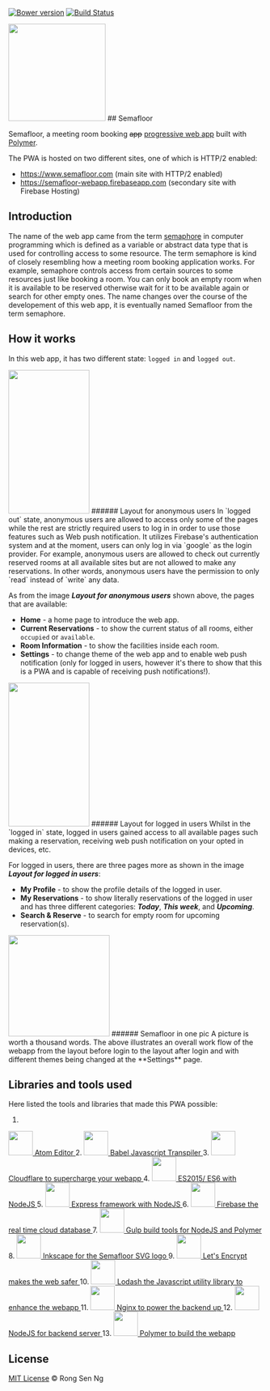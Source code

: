 [![Bower version](https://badge.fury.io/bo/semafloor-test-alpha.svg)](https://badge.fury.io/bo/semafloor-test-alpha)
[![Build Status](https://travis-ci.org/semafloor/semafloor-test-alpha.svg?branch=master)](https://travis-ci.org/semafloor/semafloor-test-alpha)


<img src="https://cloud.githubusercontent.com/assets/10607759/14287487/68638fc8-fb85-11e5-8a06-22edde802f31.png" height="192" width="192" />
## Semafloor

Semafloor, a meeting room booking ~~app~~ [progressive web app](https://developers.google.com/web/updates/2015/12/getting-started-pwa?hl=en) built with [Polymer](https://www.polymer-project.org/1.0/).

The PWA is hosted on two different sites, one of which is HTTP/2 enabled:
- https://www.semafloor.com (main site with HTTP/2 enabled)
- https://semafloor-webapp.firebaseapp.com (secondary site with Firebase Hosting)


## Introduction
The name of the web app came from the term [semaphore](https://en.wikipedia.org/wiki/Semaphore_(programming)) in computer programming which is defined as a variable or abstract data type that is used for controlling access to some resource. The term semaphore is kind of closely resembling how a meeting room booking application works. For example, semaphore controls access from certain sources to some resources just like booking a room. You can only book an empty room when it is available to be reserved otherwise wait for it to be available again or search for other empty ones. The name changes over the course of the developement of this web app, it is eventually named Semafloor from the term semaphore.

## How it works
In this web app, it has two different state: `logged in` and `logged out`.

<img src="https://cloud.githubusercontent.com/assets/10607759/14287200/720e1d28-fb84-11e5-9b2b-2dc4830e5988.png" height="284" width="160" />
###### Layout for anonymous users
In `logged out` state, anonymous users are allowed to access only some of the pages while the rest are strictly required users to log in in order to use those features such as Web push notification. It utilizes Firebase's authentication system and at the moment, users can only log in via `google` as the login provider. For example, anonymous users are allowed to check out currently reserved rooms at all available sites but are not allowed to make any reservations. In other words, anonymous users have the permission to only `read` instead of `write` any data.

As from the image _**Layout for anonymous users**_ shown above, the pages that are available:
- **Home** - a home page to introduce the web app.
- **Current Reservations** - to show the current status of all rooms, either `occupied` or `available`.
- **Room Information** - to show the facilities inside each room.
- **Settings** - to change theme of the web app and to enable web push notification (only for logged in users, however it's there to show that this is a PWA and is capable of receiving push notifications!).

<img src="https://cloud.githubusercontent.com/assets/10607759/14287275/b9259b14-fb84-11e5-91f0-12aea8135058.png" height="284" width="160" />
###### Layout for logged in users
Whilst in the `logged in` state, logged in users gained access to all available pages such making a reservation, receiving web push notification on your opted in devices, etc.

For logged in users, there are three pages more as shown in the image _**Layout for logged in users**_:
- **My Profile** - to show the profile details of the logged in user.
- **My Reservations** - to show literally reservations of the logged in user and has three different categories: _**Today**_, _**This week**_, and _**Upcoming**_.
- **Search & Reserve** - to search for empty room for upcoming reservation(s).

<img src="https://cloud.githubusercontent.com/assets/10607759/14292662/9fee2fe6-fb9b-11e5-9579-b12eae70dc60.png" height="200" width="200"/>
###### Semafloor in one pic
A picture is worth a thousand words. The above illustrates an overall work flow of the webapp from the layout before login to the layout after login and with different themes being changed at the **Settings** page.

## Libraries and tools used
Here listed the tools and libraries that made this PWA possible:

1. <a href="https://atom.io/" class="polymer" target="_blank">
  <img src="http://svgporn.com/logos/atom.svg" height="48" width="48" /> Atom Editor
</a>
2. <a href="https://babeljs.io/" class="babel" target="_blank">
  <img src="http://svgporn.com/logos/babel.svg" height="48" width="48" /> Babel Javascript Transpiler
</a>
3. <a href="https://www.cloudflare.com/" class="cloudflare" target="_blank">
  <img src="http://svgporn.com/logos/cloudflare.svg" height="48" width="48" /> Cloudflare to supercharge your webapp
</a>
4. <a href="http://www.ecma-international.org/ecma-262/6.0/" class="es6" target="_blank">
  <img src="http://svgporn.com/logos/es6.svg" height="48" width="48" /> ES2015/ ES6 with NodeJS
</a>
5. <a href="http://expressjs.com/" class="express" target="_blank">
  <img src="http://svgporn.com/logos/express.svg" height="48" width="48" /> Express framework with NodeJS
</a>
6. <a href="https://www.firebase.com/" class="firebase" target="_blank">
  <img src="http://svgporn.com/logos/firebase.svg" height="48" width="48" /> Firebase the real time cloud database
</a>
7. <a href="http://gulpjs.com/" class="gulp" target="_blank">
  <img src="http://svgporn.com/logos/gulp.svg" height="48" width="48" /> Gulp build tools for NodeJS and Polymer
</a>
8. <a href="https://inkscape.org/en/" class="inkscape" target="_blank">
  <img src="https://inkscape.global.ssl.fastly.net/static/images/inkscape-logo.svg" height="48" width="48" /> Inkscape for the Semafloor SVG logo
</a>
9. <a href="https://letsencrypt.org/" class="letsencrypt" target="_blank">
  <img src="https://letsencrypt.org/images/letsencrypt-logo-horizontal.svg" height="48" width="48" /> Let's Encrypt makes the web safer
</a>
10. <a href="https://lodash.com/" class="lodash" target="_blank">
  <img src="http://svgporn.com/logos/lodash.svg" height="48" width="48" /> Lodash the Javascript utility library to enhance the webapp
</a>
11. <a href="http://nginx.org/" class="nginx" target="_blank">
  <img src="http://svgporn.com/logos/nginx.svg" height="48" width="48" /> Nginx to power the backend up
</a>
12. <a href="https://nodejs.org/en/" class="nodejs" target="_blank">
  <img src="http://svgporn.com/logos/nodejs.svg" height="48" width="48" /> NodeJS for backend server
</a>
13. <a href="https://www.polymer-project.org/1.0/" class="polymer" target="_blank">
  <img src="https://elements.polymer-project.org/images/polymer.svg" height="48" width="48" /> Polymer to build the webapp
</a>


## License

[MIT License](http://motss.mit-license.org/) © Rong Sen Ng
